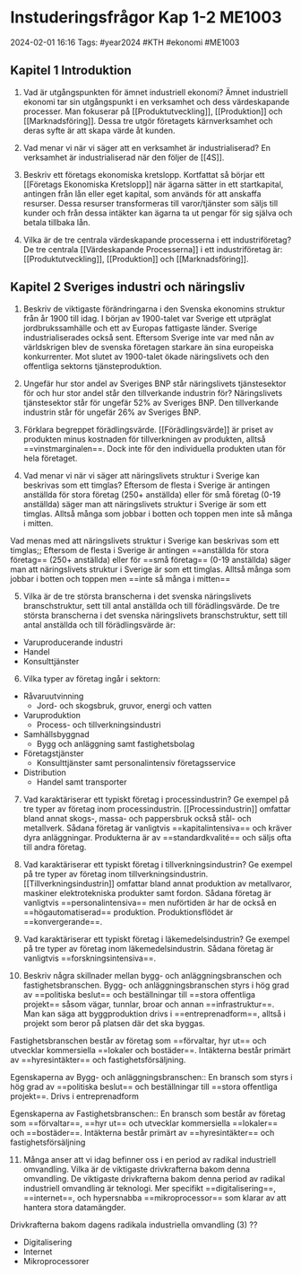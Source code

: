 # Instuderingsfrågor Kap 1-2 ME1003

2024-02-01 16:16
Tags: #year2024 #KTH #ekonomi #ME1003

## Kapitel 1 Introduktion

1. Vad är utgångspunkten för ämnet industriell ekonomi?
Ämnet industriell ekonomi tar sin utgångspunkt i en verksamhet och dess värdeskapande processer. Man fokuserar på [[Produktutveckling]], [[Produktion]] och [[Marknadsföring]]. Dessa tre utgör företagets kärnverksamhet och deras syfte är att skapa värde åt kunden.

2. Vad menar vi när vi säger att en verksamhet är industrialiserad?
En verksamhet är industrialiserad när den följer de [[4S]].

3. Beskriv ett företags ekonomiska kretslopp.
Kortfattat så börjar ett [[Företags Ekonomiska Kretslopp]] när ägarna sätter in ett startkapital, antingen från lån eller eget kapital, som används för att anskaffa resurser. Dessa resurser transformeras till varor/tjänster som säljs till kunder och från dessa intäkter kan ägarna ta ut pengar för sig själva och betala tillbaka lån.

4. Vilka är de tre centrala värdeskapande processerna i ett industriföretag?
De tre centrala [[Värdeskapande Processerna]] i ett industriföretag är: [[Produktutveckling]], [[Produktion]] och [[Marknadsföring]].

## Kapitel 2 Sveriges industri och näringsliv

1. Beskriv de viktigaste förändringarna i den Svenska ekonomins struktur från år 1900 till idag.
I början av 1900-talet var Sverige ett utpräglat jordbrukssamhälle och ett av Europas fattigaste länder. Sverige industrialiserades också sent. Eftersom Sverige inte var med nån av världskrigen blev de svenska företagen starkare än sina europeiska konkurrenter. Mot slutet av 1900-talet ökade näringslivets och den offentliga sektorns tjänsteproduktion.

2. Ungefär hur stor andel av Sveriges BNP står näringslivets tjänstesektor för och hur stor andel står den tillverkande industrin för?
Näringslivets tjänstesektor står för ungefär 52% av Sveriges BNP. Den tillverkande industrin står för ungefär 26% av Sveriges BNP.

3. Förklara begreppet förädlingsvärde.
[[Förädlingsvärde]] är priset av produkten minus kostnaden för tillverkningen av produkten, alltså ==vinstmarginalen==. Dock inte för den individuella produkten utan för hela företaget.

4. Vad menar vi när vi säger att näringslivets struktur i Sverige kan beskrivas som ett timglas?
Eftersom de flesta i Sverige är antingen anställda för stora företag (250+ anställda) eller för små företag (0-19 anställda) säger man att näringslivets struktur i Sverige är som ett timglas. Alltså många som jobbar i botten och toppen men inte så många i mitten.

Vad menas med att näringslivets struktur i Sverige kan beskrivas som ett timglas;; Eftersom de flesta i Sverige är antingen ==anställda för stora företag== (250+ anställda) eller för ==små företag== (0-19 anställda) säger man att näringslivets struktur i Sverige är som ett timglas. Alltså många som jobbar i botten och toppen men ==inte så många i mitten==

5. Vilka är de tre största branscherna i det svenska näringslivets branschstruktur, sett till antal anställda och till förädlingsvärde.
De tre största branscherna i det svenska näringslivets branschstruktur, sett till antal anställda och till förädlingsvärde är:

- Varuproducerande industri
- Handel
- Konsulttjänster

6. Vilka typer av företag ingår i sektorn:

- Råvaruutvinning
	- Jord- och skogsbruk, gruvor, energi och vatten
- Varuproduktion
	- Process- och tillverkningsindustri
- Samhällsbyggnad
	- Bygg och anläggning samt fastighetsbolag
- Företagstjänster
	- Konsulttjänster samt personalintensiv företagsservice
- Distribution
	- Handel samt transporter

7. Vad karaktäriserar ett typiskt företag i processindustrin? Ge exempel på tre typer av företag inom processindustrin.
[[Processindustrin]] omfattar bland annat skogs-, massa- och pappersbruk också stål- och metallverk. Sådana företag är vanligtvis ==kapitalintensiva== och kräver dyra anläggningar. Produkterna är av ==standardkvalité== och säljs ofta till andra företag.

8. Vad karaktäriserar ett typiskt företag i tillverkningsindustrin? Ge exempel på tre typer av företag inom tillverkningsindustrin.
[[Tillverkningsindustrin]] omfattar bland annat produktion av metallvaror, maskiner elektrotekniska produkter samt fordon. Sådana företag är vanligtvis ==personalintensiva== men nuförtiden är har de också en ==högautomatiserad== produktion. Produktionsflödet är ==konvergerande==.

9. Vad karaktäriserar ett typiskt företag i läkemedelsindustrin? Ge exempel på tre typer av företag inom läkemedelsindustrin.
Sådana företag är vanligtvis ==forskningsintensiva==.

10. Beskriv några skillnader mellan bygg- och anläggningsbranschen och fastighetsbranschen.
Bygg- och anläggningsbranschen styrs i hög grad av ==politiska beslut== och beställningar till ==stora offentliga projekt== såsom vägar, tunnlar, broar och annan ==infrastruktur==. Man kan säga att byggproduktion drivs i ==entreprenadform==, alltså i projekt som beror på platsen där det ska byggas.

Fastighetsbranschen består av företag som ==förvaltar, hyr ut== och utvecklar kommersiella ==lokaler och bostäder==. Intäkterna består primärt av ==hyresintäkter== och fastighetsförsäljning.

Egenskaperna av Bygg- och anläggningsbranschen:: En bransch som styrs i hög grad av ==politiska beslut== och beställningar till ==stora offentliga projekt==. Drivs i entreprenadform

Egenskaperna av Fastighetsbranschen:: En bransch som består av företag som ==förvaltar==, ==hyr ut== och utvecklar kommersiella ==lokaler== och ==bostäder==. Intäkterna består primärt av ==hyresintäkter== och fastighetsförsäljning

11. Många anser att vi idag befinner oss i en period av radikal industriell omvandling. Vilka är de viktigaste drivkrafterna bakom denna omvandling.
De viktigaste drivkrafterna bakom denna period av radikal industriell omvandling är teknologi. Mer specifikt ==digitalisering==, ==internet==, och hypersnabba ==mikroprocessor== som klarar av att hantera stora datamängder.

Drivkrafterna bakom dagens radikala industriella omvandling (3)
??
- Digitalisering
- Internet
- Mikroprocessorer
